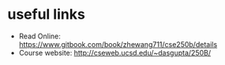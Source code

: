 # useful links

* Read Online: https://www.gitbook.com/book/zhewang711/cse250b/details
* Course website: http://cseweb.ucsd.edu/~dasgupta/250B/





